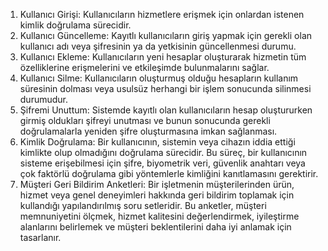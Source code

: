 1.  Kullanıcı Girişi: Kullanıcıların hizmetlere erişmek için onlardan istenen kimlik doğrulama sürecidir.
2.  Kullanıcı Güncelleme: Kayıtlı kullanıcıların giriş yapmak için gerekli olan kullanıcı adı veya şifresinin ya da yetkisinin güncellenmesi durumu.
3.  Kullanıcı Ekleme: Kullanıcıların yeni hesaplar oluşturarak hizmetin tüm özelliklerine erişmelerini ve etkileşimde bulunmalarını sağlar.
4.  Kullanıcı Silme: Kullanıcıların oluşturmuş olduğu hesapların kullanım süresinin dolması veya usulsüz herhangi bir işlem sonucunda silinmesi durumudur.
5.  Şifremi Unuttum: Sistemde kayıtlı olan kullanıcıların hesap oluştururken girmiş oldukları şifreyi unutması ve bunun sonucunda gerekli doğrulamalarla yeniden şifre oluşturmasına imkan sağlanması.
15. Kimlik Doğrulama: Bir kullanıcının, sistemin veya cihazın iddia ettiği kimlikte olup olmadığını doğrulama sürecidir. Bu süreç, bir kullanıcının sisteme erişebilmesi için şifre, biyometrik veri, güvenlik anahtarı veya çok faktörlü doğrulama gibi yöntemlerle kimliğini kanıtlamasını gerektirir.
25. Müşteri Geri Bildirim Anketleri: Bir işletmenin müşterilerinden ürün, hizmet veya genel deneyimleri hakkında geri bildirim toplamak için kullandığı yapılandırılmış soru setleridir. Bu anketler, müşteri memnuniyetini ölçmek, hizmet kalitesini değerlendirmek, iyileştirme alanlarını belirlemek ve müşteri beklentilerini daha iyi anlamak için tasarlanır.
